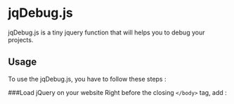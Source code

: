 jqDebug.js
==========

jqDebug.js is a tiny jquery function that will helps you to debug your projects. 

## Usage
To use the jqDebug.js, you have to follow these steps : 

###Load jQuery on your website</span>
Right before the closing `</body>` tag, add :
        <script type="text/javascript" src="path/to/jquery.min.js">
        
###Load jqDebug.js right after jquery</span>
Then, after the jquery inclusion, add :
        <script type="text/javascript" src="path/to/jqdebug.min.js">

###Specify wich HTML elements needs debugging</span>
Now, go to your HTML document, and specify which elements needs a debug, proceed like the following: 

        <div class="my-awesome-div" data-debug="red">...</div>
        <a class="my-awesome-link" data-debug="blue">...</a>
        <img src="path/to/my/image.png" alt="An awesome image" data-debug="green"/>
        
This will specify to the function, which color to add to the debug process for this item.

### Launch the debugging function</span>
And now, just define the kind of debugging you want to see. 
There is few different choices : 
- color : Will color the content (text) inside of your elements. 
- background : Will color the background of your elements.
- border : Will generate & color the border around your elements. 
- box-shadow : Will generate & color the box-shadow around your elements. 

Just specify it like the following : 
`debug('color')`
`debug('background')`
`debug('border')`
`debug('box-shadow')`

### Now 
If you have any questions, suggestions, ideas. 
Feel free to open issues, or to send me a tweet (@LukyVj)
